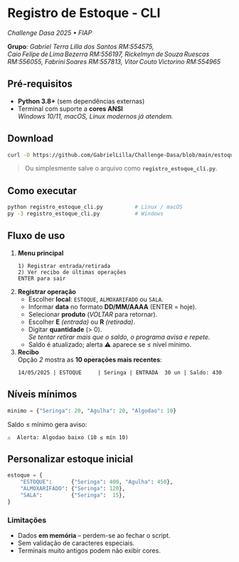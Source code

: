 # Registro de Estoque - CLI  
*Challenge Dasa 2025 • FIAP*

**Grupo**: *Gabriel Terra Lilla dos Santos RM:554575, Caio Felipe de Lima Bezerra RM:556197, Rickelmyn de Souza Ruescas RM:556055, Fabrini Soares RM:557813, Vitor Couto Victorino RM:554965*  

## Pré-requisitos
* **Python 3.8+** (sem dependências externas)  
* Terminal com suporte a **cores ANSI**  
  *Windows 10/11, macOS, Linux modernos já atendem.*

## Download
```bash
curl -O https://github.com/GabrielLilla/Challenge-Dasa/blob/main/estoque.py
```
> Ou simplesmente salve o arquivo como **`registro_estoque_cli.py`**.


## Como executar
```bash
python registro_estoque_cli.py          # Linux / macOS
py -3 registro_estoque_cli.py           # Windows
```


## Fluxo de uso
1. **Menu principal**
   ```
   1) Registrar entrada/retirada
   2) Ver recibo de últimas operações
   ENTER para sair
   ```
2. **Registrar operação**
   * Escolher **local**: `ESTOQUE`, `ALMOXARIFADO` ou `SALA`.  
   * Informar **data** no formato **DD/MM/AAAA** (ENTER = hoje).  
   * Selecionar **produto** (*VOLTAR* para retornar).  
   * Escolher **E** *(entrada)* ou **R** *(retirada)*.  
   * Digitar **quantidade** (> 0).  
     *Se tentar retirar mais que o saldo, o programa avisa e repete.*  
   * Saldo é atualizado; alerta ⚠ aparece se ≤ nível mínimo.
3. **Recibo**  
   Opção *2* mostra as **10 operações mais recentes**:  
   ```
   14/05/2025 | ESTOQUE     | Seringa | ENTRADA  30 un | Saldo: 430
   ```


## Níveis mínimos
```python
minimo = {"Seringa": 20, "Agulha": 20, "Algodao": 10}
```
Saldo ≤ mínimo gera aviso:
```
⚠  Alerta: Algodao baixo (10 ≤ mín 10)
```

## Personalizar estoque inicial
```python
estoque = {
    "ESTOQUE":      {"Seringa": 400, "Agulha": 450},
    "ALMOXARIFADO": {"Seringa": 120},
    "SALA":         {"Seringa":  15},
}
```

### Limitações
* Dados **em memória** – perdem-se ao fechar o script.  
* Sem validação de caracteres especiais.  
* Terminais muito antigos podem não exibir cores.


